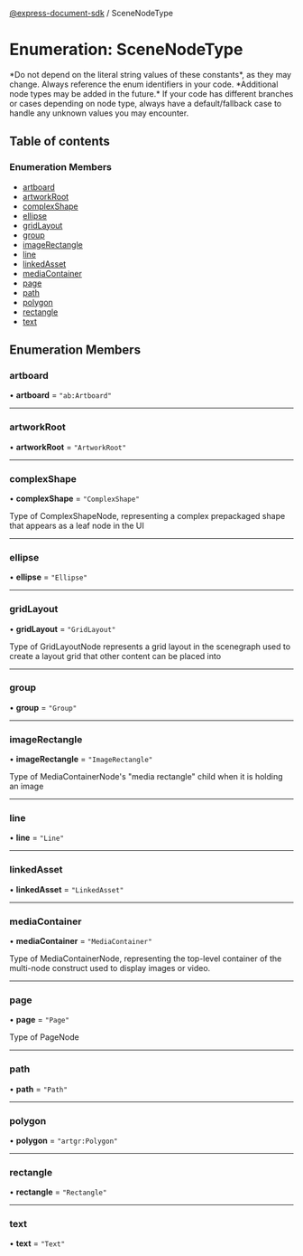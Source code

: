[@express-document-sdk](../overview.md) / SceneNodeType

# Enumeration: SceneNodeType

<InlineAlert slots="text" variant="warning"/>
*Do not depend on the literal string values of these constants*, as they may change. Always reference the enum identifiers in your code.

<InlineAlert slots="text" variant="warning"/>
*Additional node types may be added in the future.* If your code has different branches or cases depending on node type,
always have a default/fallback case to handle any unknown values you may encounter.

## Table of contents

### Enumeration Members

- [artboard](SceneNodeType.md#artboard)
- [artworkRoot](SceneNodeType.md#artworkroot)
- [complexShape](SceneNodeType.md#complexshape)
- [ellipse](SceneNodeType.md#ellipse)
- [gridLayout](SceneNodeType.md#gridlayout)
- [group](SceneNodeType.md#group)
- [imageRectangle](SceneNodeType.md#imagerectangle)
- [line](SceneNodeType.md#line)
- [linkedAsset](SceneNodeType.md#linkedasset)
- [mediaContainer](SceneNodeType.md#mediacontainer)
- [page](SceneNodeType.md#page)
- [path](SceneNodeType.md#path)
- [polygon](SceneNodeType.md#polygon)
- [rectangle](SceneNodeType.md#rectangle)
- [text](SceneNodeType.md#text)

## Enumeration Members

### artboard

• **artboard** = ``"ab:Artboard"``

___

### artworkRoot

• **artworkRoot** = ``"ArtworkRoot"``

___

### complexShape

• **complexShape** = ``"ComplexShape"``

Type of ComplexShapeNode, representing a complex prepackaged shape that appears as a leaf node in the UI

___

### ellipse

• **ellipse** = ``"Ellipse"``

___

### gridLayout

• **gridLayout** = ``"GridLayout"``

Type of GridLayoutNode represents a grid layout in the scenegraph used to create a layout grid that other content can be placed into

___

### group

• **group** = ``"Group"``

___

### imageRectangle

• **imageRectangle** = ``"ImageRectangle"``

Type of MediaContainerNode's "media rectangle" child when it is holding an image

___

### line

• **line** = ``"Line"``

___

### linkedAsset

• **linkedAsset** = ``"LinkedAsset"``

___

### mediaContainer

• **mediaContainer** = ``"MediaContainer"``

Type of MediaContainerNode, representing the top-level container of the multi-node construct used to display images or video.

___

### page

• **page** = ``"Page"``

Type of PageNode

___

### path

• **path** = ``"Path"``

___

### polygon

• **polygon** = ``"artgr:Polygon"``

___

### rectangle

• **rectangle** = ``"Rectangle"``

___

### text

• **text** = ``"Text"``
